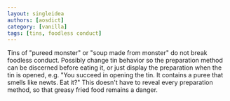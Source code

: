 ```yaml
---
layout: singleidea
authors: [aosdict]
category: [vanilla]
tags: [tins, foodless conduct]
---
```

Tins of "pureed monster" or "soup made from monster" do not break foodless conduct. Possibly change tin behavior so the preparation method can be discerned before eating it, or just display the preparation when the tin is opened, e.g. "You succeed in opening the tin. It contains a puree that smells like newts. Eat it?" This doesn't have to reveal every preparation method, so that greasy fried food remains a danger.
